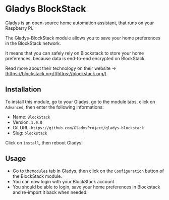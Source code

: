 # Gladys BlockStack

Gladys is an open-source home automation assistant, that runs on your Raspberry Pi.

The Gladys-BlockStack module allows you to save your home preferences in the BlockStack network.

It means that you can safely rely on Blockstack to store your home preferences, because data is end-to-end encrypted on BlockStack.

Read more about their technology on their website => [https://blockstack.org/](https://blockstack.org/).

## Installation

To install this module, go to your Gladys, go to the module tabs, click on `Advanced`, then enter the following informations:

- Name: `BlockStack`
- Version: `1.0.0`
- Git URL: `https://github.com/GladysProject/gladys-blockstack`
- Slug: `blockstack`

Click on `install`, then reboot Gladys!

## Usage

- Go to the`Modules` tab in Gladys, then click on the `Configuration` button of the BlockStack module. 
- You can now login with your BlockStack account
- You should be able to login, save your home preferences in Blockstack and re-import it back when needed.